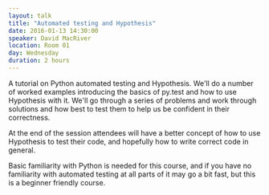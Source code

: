 ```yaml
---
layout: talk
title: "Automated testing and Hypothesis"
date: 2016-01-13 14:30:00
speaker: David MacRiver
location: Room 01
day: Wednesday
duration: 2 hours
---
```


A tutorial on Python automated testing and Hypothesis. We'll do a number of
worked examples introducing the basics of py.test and how to use Hypothesis
with it. We'll go through a series of problems and work through solutions and
how best to test them to help us be confident in their correctness.

At the end of the session attendees will have a better concept of how to use
Hypothesis to test their code, and hopefully how to write correct code in
general.

Basic familiarity with Python is needed for this course, and if you have no
familiarity with automated testing at all parts of it may go a bit fast, but
this is a beginner friendly course.
